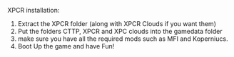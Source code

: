 XPCR installation:
1. Extract the XPCR folder (along with XPCR Clouds if you want them)
2. Put the folders CTTP, XPCR and XPC clouds into the gamedata folder
3. make sure you have all the required mods such as MFI and Koperniucs.
4. Boot Up the game and have Fun!

